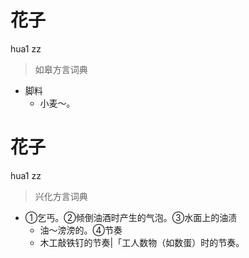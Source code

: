 # 花子
hua1 zz
> 如皋方言词典
- 脚料
  - 小麦～。

# 花子
hua1 zz
> 兴化方言词典
- ①乞丐。②倾倒油酒时产生的气泡。③水面上的油渍
  - 油～滂滂的。④节奏
  - 木工敲铁钉的节奏|「工人数物（如数蛋）时的节奏。
